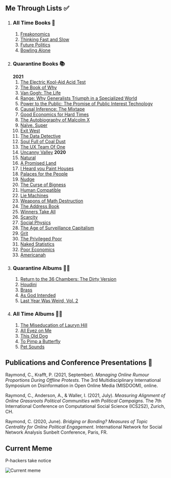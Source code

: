 ## Me Through Lists ✅
1. ### All Time Books 📖
   1. [Freakonomics](https://www.nytimes.com/2005/05/15/books/review/freakonomics-everything-he-always-wanted-to-know.html)
   2. [Thinking Fast and Slow](https://www.nytimes.com/2011/11/27/books/review/thinking-fast-and-slow-by-daniel-kahneman-book-review.html)
   3. [Future Politics](https://www.nytimes.com/2018/12/04/opinion/chatbots-ai-democracy-free-speech.html)
   4. [Bowling Alone](https://www.nytimes.com/2000/05/06/arts/lonely-bowlers-unite-mend-social-fabric-political-scientist-renews-his-alarm.html)
2. ### Quarantine Books 📚
   **2021**
   1. [The Electric Kool-Aid Acid Test](https://www.nytimes.com/2011/08/10/opinion/keseys-trip-in-living-color.html)
   2. [The Book of Why](https://www.nytimes.com/2018/06/01/business/dealbook/review-the-book-of-why-examines-the-science-of-cause-and-effect.html)
   3. [Van Gogh: The Life](https://www.nytimes.com/2011/10/21/books/van-gogh-the-life-by-steven-naifeh-and-gregory-white-smith.html)
   4. [Range: Why Generalists Triumph in a Specialized World](https://www.nytimes.com/2019/05/28/books/review/david-epstein-range.html)
   5. [Power to the Public: The Promise of Public Interest Technology](https://press.princeton.edu/books/ebook/9780691216638/power-to-the-public)
   6. [Causal Inference: The Mixtape](https://blogs.worldbank.org/impactevaluations/book-review-cunninghams-causal-inference-mixtape)
   7. [Good Economics for Hard Times](https://www.nytimes.com/2019/10/26/opinion/sunday/duflo-banerjee-economic-incentives.html)
   8. [The Autobiography of Malcolm X](https://www.nytimes.com/1965/11/05/archives/an-eloquent-testament.html?searchResultPosition=1)
   9. [Naïve. Super](https://www.newyorker.com/books/page-turner/the-coming-of-age-tale-that-inspired-mayor-pete-to-learn-norwegian)
   10. [Exit West](https://www.nytimes.com/2017/02/27/books/review-exit-west-mohsin-hamid.html)
   11. [The Data Detective](https://www.wsj.com/articles/the-data-detective-review-broadly-informed-easily-misled-11611875753)
   12. [Soul Full of Coal Dust](https://www.nytimes.com/2020/08/18/books/review/soul-full-of-coal-dust-chris-hamby.html)
   13. [The UX Team Of One](https://uxbookreviews.com/2015/05/05/the-user-experience-team-of-one/)
   14. [Uncanny Valley](https://www.nytimes.com/2020/01/03/books/review/uncanny-valley-anna-wiener.html)
   **2020**
   1.  [Natural](https://www.theguardian.com/books/2020/may/02/natural-by-alan-levinovitz-review-the-seductive-myth-of-natures-goodness)
   2.  [A Promised Land](https://www.nytimes.com/2020/11/12/books/review/barack-obama-a-promised-land.html)
   3.  [I Heard you Paint Houses](https://www.nytimes.com/2004/06/20/books/killing-him-softly.html)
   4.  [Palaces for the People](https://www.nytimes.com/2018/09/14/books/review/palaces-for-the-people-eric-klinenberg.html)
   5.  [Nudge](https://www.nytimes.com/2015/11/01/upshot/the-power-of-nudges-for-good-and-bad.html)
   6.  [The Curse of Bigness](https://www.nytimes.com/2018/12/12/books/review-curse-of-bigness-antitrust-law-tim-wu.html)
   7.  [Human Compatible](https://www.nytimes.com/2019/10/31/opinion/superintelligent-artificial-intelligence.html)
   8.  [Lie Machines](https://yalebooks.co.uk/display.asp?k=9780300250206)
   9.  [Weapons of Math Destruction](https://www.nytimes.com/2016/10/09/books/review/weapons-of-math-destruction-cathy-oneil-and-more.html)
   10. [The Address Book](https://www.nytimes.com/2020/04/14/books/review/deirdre-mask-the-address-book.html)
   11. [Winners Take All](https://www.nytimes.com/2018/08/20/books/review/winners-take-all-anand-giridharadas.html)
   12. [Scarcity](https://www.theguardian.com/books/2013/sep/07/scarcity-sendhil-mullainathan-shafir-review)
   13. [Social Physics](https://www.technologyreview.com/2014/03/04/173783/social-physics/)
   14. [The Age of Surveillance Capitalism](https://www.nytimes.com/2019/01/16/books/review-age-of-surveillance-capitalism-shoshana-zuboff.html)
   15. [Grit](https://www.newyorker.com/culture/culture-desk/the-limits-of-grit)
   16. [The Privileged Poor](https://www.newyorker.com/recommends/read/the-privileged-poor-a-refreshing-antidote-to-our-obsession-with-the-college-admissions-scandal)
   17. [Naked Statistics](https://www.nytimes.com/2013/01/29/science/naked-statistics-by-charles-wheelan-review.html)
   18. [Poor Economics](https://economics.mit.edu/faculty/eduflo/pooreconomics)
   19. [Americanah](https://www.nytimes.com/2013/06/09/books/review/americanah-by-chimamanda-ngozi-adichie.html)
3. ### Quarantine Albums 👨‍🎤
   1. [Return to the 36 Chambers: The Dirty Version](https://pitchfork.com/reviews/albums/ol-dirty-bastard-return-to-the-36-chambers-the-dirty-version/)
   2. [Houdini](http://www.deadendfollies.com/blog/classic-album-review-melvins-houdini)
   3. [Brass](https://pitchfork.com/reviews/albums/billy-woods-moor-mother-brass/)
   4. [As God Intended](https://pitchfork.com/reviews/albums/apollo-brown-che-noir-as-god-intended/)
   5. [Last Year Was Weird, Vol. 2](https://pitchfork.com/reviews/albums/tkay-maidza-last-year-was-weird-vol-2/)
4. ### All Time Albums 💃🕺
   1. [The Miseducation of Lauryn Hill](https://pitchfork.com/reviews/albums/22035-the-miseducation-of-lauryn-hill/)
   2. [All Eyez on Me](https://pitchfork.com/reviews/albums/2pac-all-eyez-on-me/)
   3. [This Old Dog](https://pitchfork.com/reviews/albums/23125-this-old-dog/)
   4. [To Pimp a Butterfly](https://pitchfork.com/reviews/albums/20390-to-pimp-a-butterfly/)
   5. [Pet Sounds](https://pitchfork.com/reviews/albums/9371-pet-sounds-40th-anniversary/)

## Publications and Conference Presentations 📝

Raymond, C., Krafft, P. (2021, September). *Managing Online Rumour Proportions During Offline Protests.* The 3rd Multidisciplinary International Symposium on Disinformation in Open Online Media (MISDOOM), online.

Raymond, C., Anderson, A., & Waller, I. (2021, July). *Measuring Alignment of Online Grassroots Political Communities with Political Campaigns.* The 7th International Conference on Computational Social Science (ICS2S2), Zurich, CH.

Raymond, C. (2020, June). *Bridging or Bonding? Measures of Topic Centrality for Online Political Engagement.* International Network for Social Network Analysis Sunbelt Conference, Paris, FR.

## Current Meme

P-hackers take notice

![Current meme](content/about/current-meme.jpg)